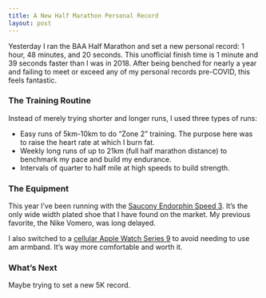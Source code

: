 ```yaml
---
title: A New Half Marathon Personal Record
layout: post
---
```

Yesterday I ran the BAA Half Marathon and set a new personal record: 1 hour, 48 minutes, and 20 seconds. This unofficial finish time is 1 minute and 39 seconds faster than I was in 2018. After being benched for nearly a year and failing to meet or exceed any of my personal records pre-COVID, this feels fantastic.

### The Training Routine
Instead of merely trying shorter and longer runs, I used three types of runs:
* Easy runs of 5km-10km to do “Zone 2” training. The purpose here was to raise the heart rate at which I burn fat.
* Weekly long runs of up to 21km (full half marathon distance) to benchmark my pace and build my endurance.
* Intervals of quarter to half mile at high speeds to build strength.

### The Equipment
This year I’ve been running with the [Saucony Endorphin Speed 3](https://www.saucony.com/en/endorphin-speed-3-wide/53075M.html). It’s the only wide width plated shoe that I have found on the market. My previous favorite, the Nike Vomero, was long delayed.

I also switched to a [cellular Apple Watch Series 9](https://www.apple.com/apple-watch-series-9/) to avoid needing to use am armband. It’s way more comfortable and worth it.

### What’s Next
Maybe trying to set a new 5K record.